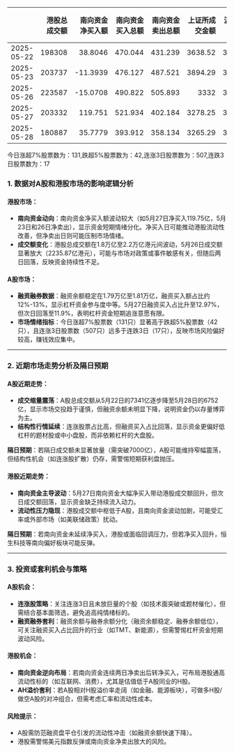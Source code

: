 |            |   港股总成交额 |   南向资金净买入额 |   南向资金买入总额 |   南向资金卖出总额 |   上证所成交金额 |   沪交所成交金额 |   融资融券余额 |   融资买入额 |   融券卖出额 |   融券余额 |   融资余额 |   A股总成交额 |   融资买入占比 |
|:-----------|---------------:|-------------------:|-------------------:|-------------------:|-----------------:|-----------------:|---------------:|-------------:|-------------:|-----------:|-----------:|--------------:|---------------:|
| 2025-05-22 |         198308 |            38.8046 |            470.044 |            431.239 |          3638.52 |          3703.04 |        18090   |       916.56 |         4.05 |     121.57 |    17968.4 |       7341.56 |       0.124845 |
| 2025-05-23 |         203737 |           -11.3939 |            476.127 |            487.521 |          3894.29 |          3742.64 |        18013.2 |       966.07 |         4.1  |     120.12 |    17893.1 |       7636.93 |       0.1265   |
| 2025-05-26 |         223587 |           -15.0708 |            490.822 |            505.893 |          3332    |          3409.71 |        18058.5 |       847.59 |         3.82 |     118.42 |    17940   |       6741.71 |       0.125723 |
| 2025-05-27 |         203332 |           119.751  |            521.934 |            402.184 |          3278.25 |          3409.12 |        18102.2 |       867.09 |         4.5  |     118.17 |    17984   |       6687.37 |       0.129661 |
| 2025-05-28 |         180887 |            35.7779 |            393.912 |            358.134 |          3265.29 |          3487.17 |        18105   |       803.77 |         4.12 |     118.13 |    17986.9 |       6752.46 |       0.119034 |

今日涨超7%股票数为：131,跌超5%股票数为：42,连涨3日股票数为：507,连跌3日股票数为：17



### 1. 数据对A股和港股市场的影响逻辑分析

#### **港股市场**：
- **南向资金动向**：南向资金净买入额波动较大（如5月27日净买入119.75亿，5月23日和26日净卖出），显示资金短期情绪分化。净买入日可能推动港股流动性改善，但净卖出日则可能压制市场情绪。
- **成交额变化**：港股总成交额在1.8万亿至2.2万亿港元间波动，5月26日成交额显著放大（2235.87亿港元），可能与市场对政策或事件敏感有关，但随后两日回落，反映资金持续性不足。

#### **A股市场**：
- **融资融券数据**：融资余额稳定在1.79万亿至1.81万亿，融资买入额占比约12%-13%，显示杠杆资金参与度中等。5月27日融资买入占比升至12.97%，但次日回落至11.9%，表明杠杆资金短期追涨意愿有限。
- **市场情绪指标**：今日涨超7%股票数（131只）显著高于跌超5%股票数（42只），且连涨3日股票数（507只）远多于连跌3日（17只），反映市场风险偏好较高，赚钱效应集中。

---

### 2. 近期市场走势分析及隔日预期

#### **A股近期走势**：
- **成交缩量震荡**：A股总成交额从5月22日的7341亿逐步降至5月28日的6752亿，显示市场交投趋于谨慎，但融资余额未明显下降，说明资金仍以存量博弈为主。
- **结构性行情延续**：连涨股票占比高，但融资买入占比回落，显示资金更偏好低杠杆的题材股或中小盘股，而非依赖杠杆的大盘股。

**隔日预期**：若隔日成交额未显著放量（需突破7000亿），A股可能维持窄幅震荡，但结构性机会（如连涨股扩散）仍存，需警惕短期获利盘抛压。

#### **港股近期走势**：
- **南向资金主导波动**：5月27日南向资金大幅净买入带动港股成交额回升，但次日成交额回落，显示资金缺乏持续流入动力。
- **流动性压力隐现**：港股成交额中枢低于A股，且南向资金波动加剧，可能受汇率或外部市场（如美联储政策）扰动。

**隔日预期**：若南向资金未延续净买入，港股或面临回调压力，但若净买入回升，恒生科技等南向偏好板块可能反弹。

---

### 3. 投资或套利机会与策略

#### **A股机会**：
- **连涨股策略**：关注连涨3日且未放巨量的个股（如技术面突破或题材催化），但需结合基本面筛选，避免追高纯情绪标的。
- **融资融券套利**：融资余额与融券余额分化（融资余额稳定、融券余额低位），可关注融资买入占比回升的行业（如TMT、新能源），但需警惕杠杆资金短期波动风险。

#### **港股机会**：
- **南向资金逆向布局**：若南向资金连续两日净卖出后转净买入，可布局港股通高流动性标的（如互联网、消费），尤其是估值低于A股同业的H股。
- **AH溢价套利**：若A股相对H股溢价率走阔（如金融、能源板块），可做多H股/做空A股的对冲组合，但需考虑汇率和流动性成本。

#### **风险提示**：
- A股需防范融资盘平仓引发的流动性冲击（如融资余额快速下降）。
- 港股需警惕美元指数反弹或南向资金净卖出放大的风险。
